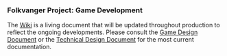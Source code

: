 
### Folkvanger Project: Game Development

The [Wiki](https://github.com/jcongerkallas1/Folkvangr/wiki) is a living document that will be updated throughout production to reflect the ongoing developments.  Please consult the [Game Design Document](https://docs.google.com/document/d/14NL6Ybq0--aWO0dLyGVvOm7W_1fBtnR-dtbBz1jaMoc/edit?usp=sharing) or the 
[Technical Design Document](https://docs.google.com/document/d/1n6o248Ov8BbkKBqlKvzQ165Qs1Pdf8bHazBc3eWPJqU/edit?usp=sharing)
 for the most current documentation.

